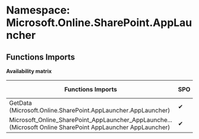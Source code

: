# Namespace: Microsoft.Online.SharePoint.AppLauncher

## Functions Imports

**Availability matrix**

Functions Imports | SPO | SP 2019 | SP 2016 | SP 2013
----------|-----|---------|---------|--------
GetData (Microsoft.Online.SharePoint.AppLauncher.AppLauncher) | ✔ | ✖ | ✖ | ✖
<span title="Microsoft_Online_SharePoint_AppLauncher_AppLauncher">Microsoft_Online_SharePoint_AppLauncher_AppLaunche...</span> (Microsoft Online SharePoint AppLauncher AppLauncher) | ✔ | ✖ | ✖ | ✖
